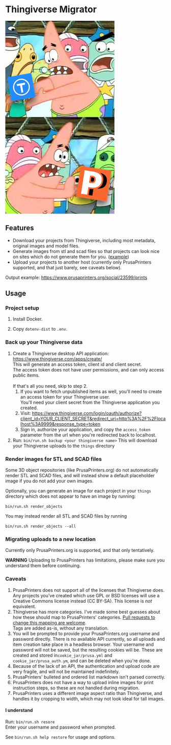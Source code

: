 # Thingiverse Migrator
![Push it over there](assets/patrick.jpg)

## Features

* Download your projects from Thingiverse, including most metadata, original images and model files.
* Generate images from stl and scad files so that projects can look nice on sites which do not generate them for you. ([example](assets/render.png))
* Upload your projects to another host (currently only PrusaPrinters supported, and that just barely, see caveats below).

Output example: https://www.prusaprinters.org/social/23599/prints

## Usage

### Project setup

1. Install Docker.

2. Copy `dotenv-dist` to `.env`.

### Back up your Thingiverse data

1. Create a Thingiverse desktop API application: https://www.thingiverse.com/apps/create/  
This will generate an access token, client id and client secret.  
The access token does not have user permissions, and can only access public items.  
<br>If that's all you need, skip to step 2.
    1. If you want to fetch unpublished items as well, you'll need to create an access token for your Thingiverse user.  
  You'll need your client secret from the Thingiverse application you created.
    2. Visit: https://www.thingiverse.com/login/oauth/authorize?client_id=YOUR_CLIENT_SECRET&redirect_uri=http%3A%2F%2Flocalhost%3A9999&response_type=token
    3. Sign in, authorize your application, and copy the `access_token` parameter from the url when you're redirected back to localhost.
2. Run: `bin/run.sh backup <your thingiverse name>`
 This will download your Thingiverse uploads to the `things` directory


### Render images for STL and SCAD files

Some 3D object repositories (like PrusaPrinters.org) do not automatically render STL and SCAD files,
and will instead show a default placeholder image if you do not add your own images.

Optionally, you can generate an image for each project in your `things` directory which does not appear to have an image 
by running:

`bin/run.sh render_objects`

You may instead render all STL and SCAD files by running

`bin/run.sh render_objects --all`

### Migrating uploads to a new location

Currently only PrusaPrinters.org is supported, and that only tentatively.

**WARNING** Uploading to PrusaPrinters has limitations, 
please make sure you understand them before continuing.

### Caveats

1. PrusaPrinters does not support all of the licenses that Thingiverse does. Any projects
you've created which use GPL or BSD licenses will use a Creative Commons license instead (CC BY-SA).
This license is _not_ equivalent.
2. Thingiverse has more categories. I've made some best guesses about how these should map to 
PrusaPrinters' categories. [Pull requests to change this mapping are welcome](lib/prusa/uploader.rb).  
Tags are added as-is, without any translation.
3. You will be prompted to provide your PrusaPrinters.org username and password directly. There is no available
API currently, so all uploads and item creation take place in a headless browser. Your username and password
will not be saved, but the resulting cookies will be. These are created and stored in`cookie_jar/prusa.yml` and 
`cookie_jar/prusa_auth.ym`, and can be deleted when you're done.
4. Because of the lack of an API, the authentication and upload code are very fragile, and
will not be maintained indefinitely.
5. PrusaPrinters' bulleted and ordered list markdown isn't parsed correctly.
6. PrusaPrinters does not have a way to upload inline images for print instruction steps, so these are not handled during
migration.
7. PrusaPrinters uses a different image aspect ratio than Thingiverse, and handles it by cropping to width, which may 
not look ideal for tall images.

#### I understand

Run: `bin/run.sh resore`  
Enter your username and password when prompted.

See `bin/run.sh help restore` for usage and options.
